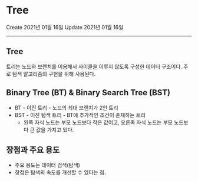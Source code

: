# Tree
Create 2021년 01월 16일
Update 2021년 01월 16일

---

## Tree
트리는 노드와 브랜치를 이용해서 사이클을 이루지 않도록 구성한 데이터 구조이다.
주로 탐색 알고리즘의 구현을 위해 사용된다.

## Binary Tree (BT) & Binary Search Tree (BST)
* BT - 이진 트리 - 노드의 최대 브랜치가 2인 트리
* BST - 이진 탐색 트리 - BT에 추가적인 조건이 존재하는 트리
    - 왼쪽 자식 노드는 부모 노드보다 작은 값이고, 오른족 자식 노드는 부모 노드보다 큰 값을 가지고 있다.

## 장점과 주요 용도
- 주요 용도는 데이터 검색(탐색)
- 장점은 탐색의 속도를 개선할 수 있다는 점.